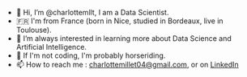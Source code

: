 - 👋 Hi, I’m @charlottemllt, I am a Data Scientist.
-  🇫🇷  I'm from France (born in Nice, studied in Bordeaux, live in Toulouse).
- 👀 I’m always interested in learning more about Data Science and Artificial Intelligence.
- 🐎 If I'm not coding, I'm probably horseriding.
- 📫 How to reach me : charlottemillet04@gmail.com, or on [LinkedIn](https://www.linkedin.com/in/charlotte-millet-0456a5150/)

<!---
charlottemllt/charlottemllt is a ✨ special ✨ repository because its `README.md` (this file) appears on your GitHub profile.
You can click the Preview link to take a look at your changes.
--->
